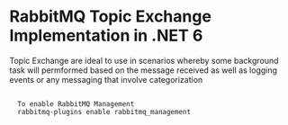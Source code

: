 # RabbitMQ Topic Exchange Implementation in .NET 6
<p> Topic Exchange are ideal to use in scenarios whereby  some background task will permformed based on the message received as well as logging events or any messaging that involve categorization</p>
<code>
  To enable RabbitMQ Management
  rabbitmq-plugins enable rabbitmq_management
  </code>
